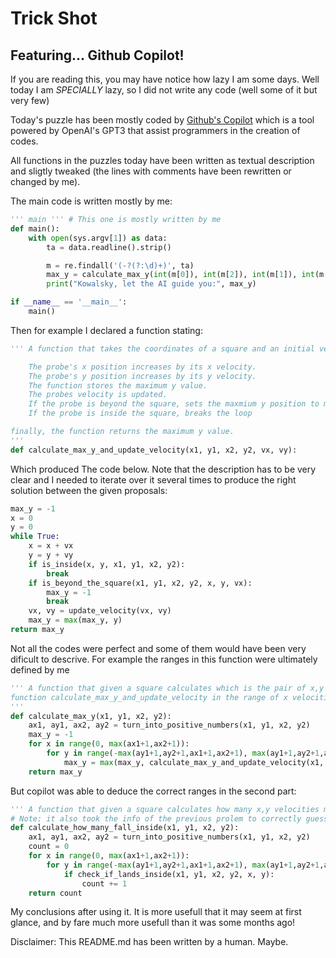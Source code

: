 # Trick Shot #

## Featuring... Github Copilot! ##

If you are reading this, you may have notice how lazy I am some days. Well today I am *SPECIALLY* lazy, so I did not write any code (well some of it but very few)

Today's puzzle has been mostly coded by [Github's Copilot](https://copilot.github.com/)
which is a tool powered by OpenAI's GPT3 that assist programmers in the creation of codes.

All functions in the puzzles today have been written as textual description and sligtly tweaked (the lines with comments have been rewritten or changed by me).

The main code is written mostly by me:

```Python
''' main ''' # This one is mostly written by me
def main():
    with open(sys.argv[1]) as data:
        ta = data.readline().strip()

        m = re.findall('(-?(?:\d)+)', ta)
        max_y = calculate_max_y(int(m[0]), int(m[2]), int(m[1]), int(m[3]))
        print("Kowalsky, let the AI guide you:", max_y)

if __name__ == '__main__':
    main()
```

Then for example I declared a function stating:

```Python
''' A function that takes the coordinates of a square and an initial velocity. Then the function does an infinite loop applying this rules:

    The probe's x position increases by its x velocity.
    The probe's y position increases by its y velocity.
    The function stores the maximum y value.
    The probes velocity is updated.
    If the probe is beyond the square, sets the maxmium y position to minus one and breaks the loop.
    If the probe is inside the square, breaks the loop

finally, the function returns the maximum y value.
'''
def calculate_max_y_and_update_velocity(x1, y1, x2, y2, vx, vy):
```

Which produced The code below. Note that the description has to be very clear and I needed to iterate over it several times to produce the right solution between the given proposals:

```Python
max_y = -1
x = 0
y = 0
while True:
    x = x + vx
    y = y + vy
    if is_inside(x, y, x1, y1, x2, y2):
        break
    if is_beyond_the_square(x1, y1, x2, y2, x, y, vx):
        max_y = -1
        break
    vx, vy = update_velocity(vx, vy)
    max_y = max(max_y, y)
return max_y
```

Not all the codes were perfect and some of them would have been very dificult to 
descrive. For example the ranges in this function were ultimately defined by me

```Python
''' A function that given a square calculates which is the pair of x,y velocities maximizes the output of the 
function calculate_max_y_and_update_velocity in the range of x velocities [-x1, x1] and y velocities [-y1, y1]
'''
def calculate_max_y(x1, y1, x2, y2):
    ax1, ay1, ax2, ay2 = turn_into_positive_numbers(x1, y1, x2, y2)
    max_y = -1
    for x in range(0, max(ax1+1,ax2+1)):                                                # I tunned the ranges so it converges faster.
        for y in range(-max(ay1+1,ay2+1,ax1+1,ax2+1), max(ay1+1,ay2+1,ax1+1,ax2+1)):    # I tunned the ranges so it converges faster.
            max_y = max(max_y, calculate_max_y_and_update_velocity(x1, y1, x2, y2, x, y))
    return max_y
```

But copilot was able to deduce the correct ranges in the second part:

```Python
''' A function that given a square calculates how many x,y velocities makes the probe land inside the square'''
# Note: it also took the info of the previous prolem to correctly guess the ranges
def calculate_how_many_fall_inside(x1, y1, x2, y2):
    ax1, ay1, ax2, ay2 = turn_into_positive_numbers(x1, y1, x2, y2)
    count = 0
    for x in range(0, max(ax1+1,ax2+1)):
        for y in range(-max(ay1+1,ay2+1,ax1+1,ax2+1), max(ay1+1,ay2+1,ax1+1,ax2+1)):
            if check_if_lands_inside(x1, y1, x2, y2, x, y):
                count += 1
    return count
```

My conclusions after using it. It is more usefull that it may seem at first glance, and by fare much more usefull than it was some months ago!

Disclaimer: This README.md has been written by a human. Maybe.
